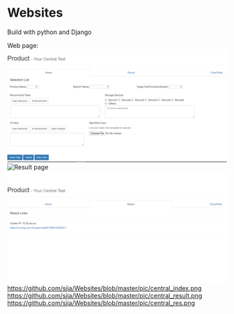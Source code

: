 # Websites
Build with python and Django

Web page:
![Index page](https://github.com/sjia/Websites/blob/master/pic/central_index.png)
![Result page](https://github.com/sjia/Websites/blob/master/pic/central_result.png)
![Chart page](https://github.com/sjia/Websites/blob/master/pic/central_res.png)
https://github.com/sjia/Websites/blob/master/pic/central_index.png 
https://github.com/sjia/Websites/blob/master/pic/central_result.png
https://github.com/sjia/Websites/blob/master/pic/central_res.png
